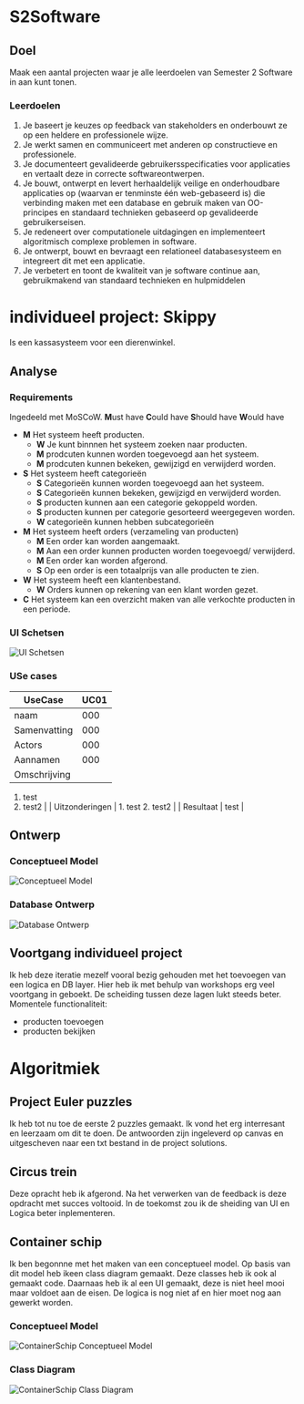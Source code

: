 # S2Software
## Doel
Maak een aantal projecten waar je alle leerdoelen van Semester 2 Software in aan kunt tonen. 
### Leerdoelen
1. Je baseert je keuzes op feedback van stakeholders en onderbouwt ze op een heldere en professionele wijze.
2. Je werkt samen en communiceert met anderen op constructieve en professionele.
3. Je documenteert gevalideerde gebruikersspecificaties voor applicaties en vertaalt deze in correcte softwareontwerpen.
4. Je bouwt, ontwerpt en levert herhaaldelijk veilige en onderhoudbare applicaties op (waarvan er tenminste één web-gebaseerd is) die verbinding maken met een database en gebruik maken van OO-principes en standaard technieken gebaseerd op gevalideerde gebruikerseisen.
5. Je redeneert over computationele uitdagingen en implementeert algoritmisch complexe problemen in software.
6. Je ontwerpt, bouwt en bevraagt een relationeel databasesysteem en integreert dit met een applicatie.
7. Je verbetert en toont de kwaliteit van je software continue aan, gebruikmakend van standaard technieken en hulpmiddelen

# individueel project: Skippy
Is een kassasysteem voor een dierenwinkel.
## Analyse
### Requirements
Ingedeeld met MoSCoW. 
**M**ust have
**C**ould have
**S**hould have
**W**ould have
- **M** Het systeem heeft producten.
    - **W** Je kunt binnnen het systeem zoeken naar producten.
    - **M** prodcuten kunnen worden toegevoegd aan het systeem.
    - **M** prodcuten kunnen bekeken, gewijzigd en verwijderd worden.
- **S** Het systeem heeft categorieën
    - **S** Categorieën kunnen worden toegevoegd aan het systeem.
    - **S** Categorieën kunnen bekeken, gewijzigd en verwijderd worden.
    - **S** producten kunnen aan een categorie gekoppeld worden.
    - **S** producten kunnen per categorie gesorteerd weergegeven worden.
    - **W** categorieën kunnen hebben subcategorieën
- **M** Het systeem heeft orders (verzameling van producten)
    - **M** Een order kan worden aangemaakt.
    - **M** Aan een order kunnen producten worden toegevoegd/ verwijderd.
    - **M** Een order kan worden afgerond. 
    - **S** Op een order is een totaalprijs van alle producten te zien.
- **W** Het systeem heeft een klantenbestand.
    - **W** Orders kunnen op rekening van een klant worden gezet.
- **C** Het systeem kan een overzicht maken van alle verkochte producten in een periode.
### UI Schetsen
![UI Schetsen](/Diagrams/img/UI_Schetsen.png)
### USe cases
| UseCase | UC01 |
| --- | --- |
| naam | 000 |
| Samenvatting | 000 |
| Actors | 000 |
| Aannamen | 000 |
| Omschrijving | 
1. test
2. test2 
|
| Uitzonderingen | 1. test 2. test2 |
| Resultaat | test |

## Ontwerp
### Conceptueel Model
![Conceptueel Model](/Diagrams/img/Conceptueel_Model.png)
### Database Ontwerp
![Database Ontwerp](/Diagrams/img/DatabaseOntwerp.png)

## Voortgang individueel project
Ik heb deze iteratie mezelf vooral bezig gehouden met het toevoegen van een logica en DB layer. Hier heb ik met behulp van workshops erg veel voortgang in geboekt. De scheiding tussen deze lagen lukt steeds beter.
Momentele functionaliteit:
- producten toevoegen
- producten bekijken

# Algoritmiek
## Project Euler puzzles
Ik heb tot nu toe de eerste 2 puzzles gemaakt. Ik vond het erg interresant en leerzaam om dit te doen. De antwoorden zijn ingeleverd op canvas en uitgescheven naar een txt bestand in de project solutions. 
## Circus trein
Deze opracht heb ik afgerond. Na het verwerken van de feedback is deze opdracht met succes voltooid. In de toekomst zou ik de sheiding van UI en Logica beter inplementeren.
## Container schip
Ik ben begonnne met het maken van een conceptueel model. Op basis van dit model heb ikeen class diagram gemaakt. Deze classes heb ik ook al gemaakt code. Daarnaas heb ik al een UI gemaakt, deze is niet heel mooi maar voldoet aan de eisen. De logica is nog niet af en hier moet nog aan gewerkt worden.
### Conceptueel Model
![ContainerSchip Conceptueel Model](/Algoritmiek/Diagrams/ContainerSchip_ConceptueelModel.png)
### Class Diagram
![ContainerSchip Class Diagram](/Algoritmiek/Diagrams/ContainerSchip_ClassDiagram.png)
